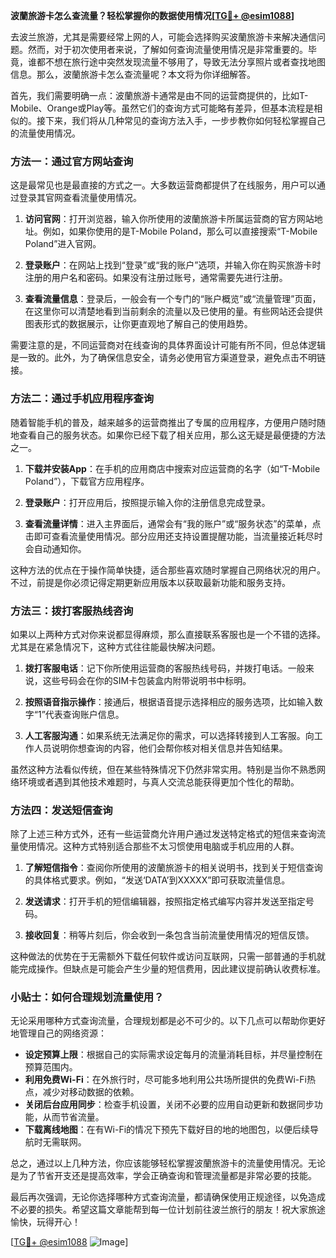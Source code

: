 **波蘭旅游卡怎么查流量？轻松掌握你的数据使用情况[[TG💪+ @esim1088](https://t.me/s/esim1088)]**

去波兰旅游，尤其是需要经常上网的人，可能会选择购买波蘭旅游卡来解决通信问题。然而，对于初次使用者来说，了解如何查询流量使用情况是非常重要的。毕竟，谁都不想在旅行途中突然发现流量不够用了，导致无法分享照片或者查找地图信息。那么，波蘭旅游卡怎么查流量呢？本文将为你详细解答。

首先，我们需要明确一点：波蘭旅游卡通常是由不同的运营商提供的，比如T-Mobile、Orange或Play等。虽然它们的查询方式可能略有差异，但基本流程是相似的。接下来，我们将从几种常见的查询方法入手，一步步教你如何轻松掌握自己的流量使用情况。

### 方法一：通过官方网站查询

这是最常见也是最直接的方式之一。大多数运营商都提供了在线服务，用户可以通过登录其官网查看流量使用情况。

1. **访问官网**：打开浏览器，输入你所使用的波蘭旅游卡所属运营商的官方网站地址。例如，如果你使用的是T-Mobile Poland，那么可以直接搜索“T-Mobile Poland”进入官网。
   
2. **登录账户**：在网站上找到“登录”或“我的账户”选项，并输入你在购买旅游卡时注册的用户名和密码。如果没有注册过账号，通常需要先进行注册。

3. **查看流量信息**：登录后，一般会有一个专门的“账户概览”或“流量管理”页面，在这里你可以清楚地看到当前剩余的流量以及已使用的量。有些网站还会提供图表形式的数据展示，让你更直观地了解自己的使用趋势。

需要注意的是，不同运营商对在线查询的具体界面设计可能有所不同，但总体逻辑是一致的。此外，为了确保信息安全，请务必使用官方渠道登录，避免点击不明链接。

### 方法二：通过手机应用程序查询

随着智能手机的普及，越来越多的运营商推出了专属的应用程序，方便用户随时随地查看自己的服务状态。如果你已经下载了相关应用，那么这无疑是最便捷的方法之一。

1. **下载并安装App**：在手机的应用商店中搜索对应运营商的名字（如“T-Mobile Poland”），下载官方应用程序。

2. **登录账户**：打开应用后，按照提示输入你的注册信息完成登录。

3. **查看流量详情**：进入主界面后，通常会有“我的账户”或“服务状态”的菜单，点击即可查看流量使用情况。部分应用还支持设置提醒功能，当流量接近耗尽时会自动通知你。

这种方法的优点在于操作简单快捷，适合那些喜欢随时掌握自己网络状况的用户。不过，前提是你必须记得定期更新应用版本以获取最新功能和服务支持。

### 方法三：拨打客服热线咨询

如果以上两种方式对你来说都显得麻烦，那么直接联系客服也是一个不错的选择。尤其是在紧急情况下，这种方式往往能最快解决问题。

1. **拨打客服电话**：记下你所使用运营商的客服热线号码，并拨打电话。一般来说，这些号码会在你的SIM卡包装盒内附带说明书中标明。

2. **按照语音指示操作**：接通后，根据语音提示选择相应的服务选项，比如输入数字“1”代表查询账户信息。

3. **人工客服沟通**：如果系统无法满足你的需求，可以选择转接到人工客服。向工作人员说明你想查询的内容，他们会帮你核对相关信息并告知结果。

虽然这种方法看似传统，但在某些特殊情况下仍然非常实用。特别是当你不熟悉网络环境或者遇到其他技术难题时，与真人交流总能获得更加个性化的帮助。

### 方法四：发送短信查询

除了上述三种方式外，还有一些运营商允许用户通过发送特定格式的短信来查询流量使用情况。这种方式特别适合那些不太习惯使用电脑或手机应用的人群。

1. **了解短信指令**：查阅你所使用的波蘭旅游卡的相关说明书，找到关于短信查询的具体格式要求。例如，“发送‘DATA’到XXXXX”即可获取流量信息。

2. **发送请求**：打开手机的短信编辑器，按照指定格式编写内容并发送至指定号码。

3. **接收回复**：稍等片刻后，你会收到一条包含当前流量使用情况的短信反馈。

这种做法的优势在于无需额外下载任何软件或访问互联网，只需一部普通的手机就能完成操作。但缺点是可能会产生少量的短信费用，因此建议提前确认收费标准。

### 小贴士：如何合理规划流量使用？

无论采用哪种方式查询流量，合理规划都是必不可少的。以下几点可以帮助你更好地管理自己的网络资源：

- **设定预算上限**：根据自己的实际需求设定每月的流量消耗目标，并尽量控制在预算范围内。
- **利用免费Wi-Fi**：在外旅行时，尽可能多地利用公共场所提供的免费Wi-Fi热点，减少对移动数据的依赖。
- **关闭后台应用同步**：检查手机设置，关闭不必要的应用自动更新和数据同步功能，从而节省流量。
- **下载离线地图**：在有Wi-Fi的情况下预先下载好目的地的地图包，以便后续导航时无需联网。

总之，通过以上几种方法，你应该能够轻松掌握波蘭旅游卡的流量使用情况。无论是为了节省开支还是提高效率，学会正确查询和管理流量都是非常必要的技能。

最后再次强调，无论你选择哪种方式查询流量，都请确保使用正规途径，以免造成不必要的损失。希望这篇文章能帮到每一位计划前往波兰旅行的朋友！祝大家旅途愉快，玩得开心！

[[TG💪+ @esim1088](https://t.me/s/esim1088) ![Image](https://i.postimg.cc/4NQfJmqS/Snipaste-2025-05-13-00-14-12.png)]